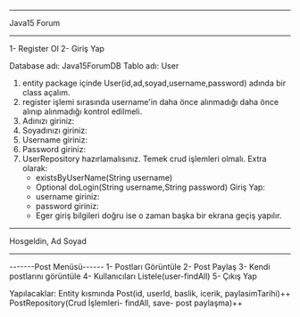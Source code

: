 **************
Java15 Forum
**************
1- Register Ol
2- Giriş Yap

Database adı: Java15ForumDB
Tablo adı: User
1. entity package içinde User(id,ad,soyad,username,password) adında bir class açalım.
2. register işlemi sırasında username'in daha önce alınmadığı daha önce alınıp alınmadığı kontrol edilmeli.
3. Adınızı giriniz:
4. Soyadınızı giriniz:
5. Username giriniz:
6. Password giriniz:
7. UserRepository hazırlamalısınız. Temek crud işlemleri olmalı. Extra olarak:
   - existsByUserName(String username)
   - Optional<User> doLogin(String username,String password)
Giriş Yap:
   - username giriniz:
   - password giriniz:
   - Eger giriş bilgileri doğru ise o zaman başka bir ekrana geçiş yapılır.

********************
Hosgeldin, Ad Soyad
********************
-------Post Menüsü------ 
1- Postları Görüntüle
2- Post Paylaş 
3- Kendi postlarını görüntüle 
4- Kullanıcıları Listele(user-findAll) 
5- Çıkış Yap

Yapılacaklar: Entity kısmında Post(id, userId, baslik, icerik, paylasimTarihi)++ PostRepository(Crud İşlemleri- findAll, save- post paylaşma)++